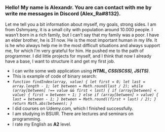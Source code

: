### Hello! My name is Alexandr. You are can contact with me by write me messages in Discord **(Alex_Ra#8132)**.
Let me tell you a bit information about myself, my goals, strong sides. I am from Oshmyany, it is a small city with population around 10.000 people.  I wasn’t born in a rich family, but I can’t say that my family was a poor. I have an elder brother, he is 31 now. He is the most important human in my life. It is he who always help me in the most difficult situations and always support me, for which I’m very grateful for him. He pushed me to the path of programmer. I did little projects for myself, and I think that now I already have a base, I want to structure it and get my first job.
- I can write some web application using ___HTML, CSS(SCSS), JS(TS)___.
- This is example of code of binary search: 
- _`function findIndex(array, value) {
  let first = 0;
  let last = array.length - 1;
  let between = Math.round(last / 2);
  while (array[between] !== value && first < last) {
    if (array[between] < value) {
      first = between + 1;
    } else if (array[between] > value) {
      last = between - 1;
    }
    between = Math.round((first + last) / 2);
  }
  return Math.abs(between);
}`_ 
- I did courses on Udemy.com, which I finished successfully.
- I am studying in BSUIR. There are lectures and seminars on programming.
- I rate my English as **A2** level.
